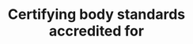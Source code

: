 ---
title: 'Certifying body standards accredited for'
field: 'is.certifyingBody.standardAccredited'
slug: 'certification-certifying-body-standards-accredited-for'
description: 'standards a body is accredited for - identify the official standard IDs'
required: False
module: 'Certifying Body'
cluster: 'Certification'
policy: 'Free value. Repeat values.'
layout: 'home'
---